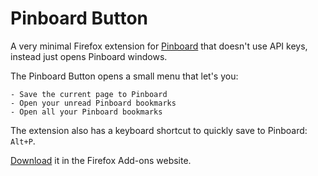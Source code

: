 # Pinboard Button

A very minimal Firefox extension for [Pinboard](https://pinboard.in) that doesn't use API keys, instead just opens Pinboard windows.

The Pinboard Button opens a small menu that let's you:

	- Save the current page to Pinboard
	- Open your unread Pinboard bookmarks
	- Open all your Pinboard bookmarks

The extension also has a keyboard shortcut to quickly save to Pinboard: `Alt+P`.

[Download](https://addons.mozilla.org/en-US/firefox/addon/pinboard-popup/) it in the Firefox Add-ons website.
